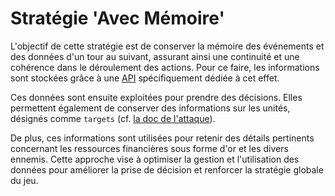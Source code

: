 # Stratégie 'Avec Mémoire'

L'objectif de cette stratégie est de conserver la mémoire des événements et des données d'un tour au suivant, assurant ainsi une continuité et une cohérence dans le déroulement des actions. Pour ce faire, les informations sont stockées grâce à une [API](./player.md) spécifiquement dédiée à cet effet.

Ces données sont ensuite exploitées pour prendre des décisions. Elles permettent également de conserver des informations sur les unités, désignés comme `targets` (cf. [la doc de l'attaque](../../stages/attaque.md)).

De plus, ces informations sont utilisées pour retenir des détails pertinents concernant les ressources financières sous forme d'or et les divers ennemis. Cette approche vise à optimiser la gestion et l'utilisation des données pour améliorer la prise de décision et renforcer la stratégie globale du jeu.
